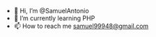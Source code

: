 - 👋 Hi, I’m @SamuelAntonio
- 🌱 I’m currently learning PHP
- 📫 How to reach me samuel99948@gmail.com

<!---
SamuelAntonio/SamuelAntonio is a ✨ special ✨ repository because its `README.md` (this file) appears on your GitHub profile.
You can click the Preview link to take a look at your changes.
--->
